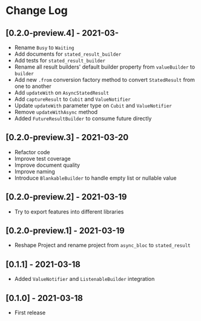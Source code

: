 # Change Log

## [0.2.0-preview.4] - 2021-03-

* Rename `Busy` to `Waiting`
* Add documents for `stated_result_builder`
* Add tests for `stated_result_builder`
* Rename all result builders' default builder property from `valueBuilder` to `builder`
* Add new `.from` conversion factory method to convert `StatedResult` from one to another
* Add `updateWith` on `AsyncStatedResult`
* Add `captureResult` to `Cubit` and `ValueNotifier`
* Update `updateWith` parameter type on `Cubit` and `ValueNotifier`
* Remove `updateWithAsync` method
* Added `FutureResultBuilder` to consume future directly

## [0.2.0-preview.3] - 2021-03-20

* Refactor code
* Improve test coverage
* Improve document quality
* Improve naming
* Introduce `BlankableBuilder` to handle empty list or nullable value

## [0.2.0-preview.2] - 2021-03-19

* Try to export features into different libraries

## [0.2.0-preview.1] - 2021-03-19

* Reshape Project and rename project from `async_bloc` to `stated_result`

## [0.1.1] - 2021-03-18

* Added `ValueNotifier` and `ListenableBuilder` integration

## [0.1.0] - 2021-03-18

* First release

